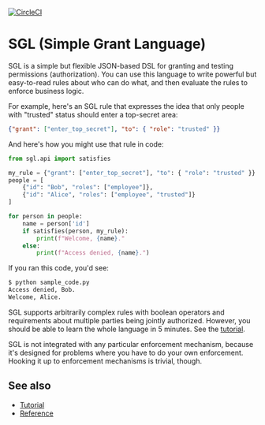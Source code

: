 [![CircleCI](https://circleci.com/gh/dhh1128/sgl.svg?style=svg)](
https://circleci.com/gh/dhh1128/sgl)

# SGL (Simple Grant Language)

SGL is a simple but flexible JSON-based DSL for granting and testing
permissions (authorization). You can use this language to write powerful
but easy-to-read rules about who can do what, and then evaluate the
rules to enforce business logic.

For example, here's an SGL rule that expresses the idea that only people
with "trusted" status should enter a top-secret area:

```JSON
{"grant": ["enter_top_secret"], "to": { "role": "trusted" }}
```

And here's how you might use that rule in code:

```python
from sgl.api import satisfies

my_rule = {"grant": ["enter_top_secret"], "to": { "role": "trusted" }}
people = [
    {"id": "Bob", "roles": ["employee"]},
    {"id": "Alice", "roles": ["employee", "trusted"]}
]

for person in people:
    name = person['id']
    if satisfies(person, my_rule):
        print(f"Welcome, {name}."
    else:
        print(f"Access denied, {name}.")
```

If you ran this code, you'd see:

```bash
$ python sample_code.py
Access denied, Bob.
Welcome, Alice.
```

SGL supports arbitrarily complex rules with boolean operators and
requirements about multiple parties being jointly authorized. However,
you should be able to learn the whole language in 5 minutes. See the
[tutorial](https://dhh1128.github.io/sgl/docs/tutorial.html).

SGL is not integrated with any particular enforcement mechanism, because
it's designed for problems where you have to do your own enforcement.
Hooking it up to enforcement mechanisms is trivial, though.

## See also
* [Tutorial](https://dhh1128.github.io/sgl/docs/tutorial.html)
* [Reference](https://dhh1128.github.io/sgl/docs/tutorial.html)